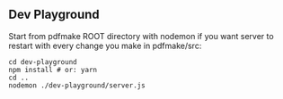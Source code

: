 ## Dev Playground

Start from pdfmake ROOT directory with nodemon if you want server to restart with every change you make in pdfmake/src:

```
cd dev-playground
npm install # or: yarn
cd ..
nodemon ./dev-playground/server.js
```
